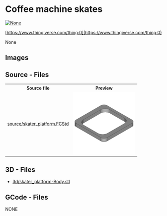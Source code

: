 # Coffee machine skates
[![None](https://img.shields.io/badge/None-024c73)](https://www.thingiverse.com/tag:None)

[https://www.thingiverse.com/thing:0](https://www.thingiverse.com/thing:0)



None

## Images

## Source - Files

<table>
  <tr>
    <th>Source file</th>
    <th>Preview</th>
  </tr>
  <tr>
    <td>
        <a href="source/skater_platform.FCStd">source/skater_platform.FCStd</a>
    </td>
    <td>
        <img src="img/previews/skater_platform.png" alt="img/previews/skater_platform.png" width="200"/>
    </td>
  </tr>
</table>

## 3D - Files
* [3d/skater_platform-Body.stl](3d/skater_platform-Body.stl)

## GCode - Files
NONE